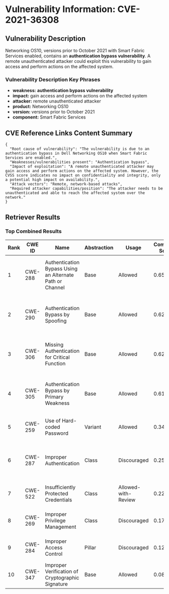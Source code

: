 # Vulnerability Information: CVE-2021-36308

## Vulnerability Description
Networking OS10, versions prior to October 2021 with Smart Fabric Services enabled, contains an **authentication bypass vulnerability**. A remote unauthenticated attacker could exploit this vulnerability to gain access and perform actions on the affected system.

### Vulnerability Description Key Phrases
- **weakness:** **authentication bypass vulnerability**
- **impact:** gain access and perform actions on the affected system
- **attacker:** remote unauthenticated attacker
- **product:** Networking OS10
- **version:** versions prior to October 2021
- **component:** Smart Fabric Services

## CVE Reference Links Content Summary
```
{
  "Root cause of vulnerability": "The vulnerability is due to an authentication bypass in Dell Networking OS10 when Smart Fabric Services are enabled.",
  "Weaknesses/vulnerabilities present": "Authentication bypass",
  "Impact of exploitation": "A remote unauthenticated attacker may gain access and perform actions on the affected system. However, the CVSS score indicates no impact on confidentiality and integrity, only a potential high impact on availability.",
  "Attack vectors": "Remote, network-based attacks",
  "Required attacker capabilities/position": "The attacker needs to be unauthenticated and able to reach the affected system over the network."
}
```

## Retriever Results

### Top Combined Results

| Rank | CWE ID | Name | Abstraction | Usage | Combined Score | Retrievers | Individual Scores |
|------|--------|------|-------------|-------|---------------|------------|-------------------|
| 1 | CWE-288 | Authentication Bypass Using an Alternate Path or Channel | Base | Allowed | 0.6525 | dense, sparse, graph | dense: 0.651, sparse: 0.178, graph: 0.629 |
| 2 | CWE-290 | Authentication Bypass by Spoofing | Base | Allowed | 0.6242 | dense, sparse, graph | dense: 0.632, sparse: 0.147, graph: 0.627 |
| 3 | CWE-306 | Missing Authentication for Critical Function | Base | Allowed | 0.6216 | dense, sparse, graph | dense: 0.622, sparse: 0.152, graph: 0.625 |
| 4 | CWE-305 | Authentication Bypass by Primary Weakness | Base | Allowed | 0.6155 | dense, sparse, graph | dense: 0.635, sparse: 0.139, graph: 0.610 |
| 5 | CWE-259 | Use of Hard-coded Password | Variant | Allowed | 0.3467 | dense, sparse | dense: 0.585, sparse: 0.145 |
| 6 | CWE-287 | Improper Authentication | Class | Discouraged | 0.2511 | dense, sparse, graph | dense: 0.637, sparse: 0.174, graph: 0.400 |
| 7 | CWE-522 | Insufficiently Protected Credentials | Class | Allowed-with-Review | 0.2258 | dense, sparse | dense: 0.587, sparse: 0.158 |
| 8 | CWE-269 | Improper Privilege Management | Class | Discouraged | 0.1717 | dense, sparse | dense: 0.596, sparse: 0.149 |
| 9 | CWE-284 | Improper Access Control | Pillar | Discouraged | 0.1299 | dense, sparse | dense: 0.599, sparse: 0.152 |
| 10 | CWE-347 | Improper Verification of Cryptographic Signature | Base | Allowed | 0.0820 | sparse | sparse: 0.143 |

